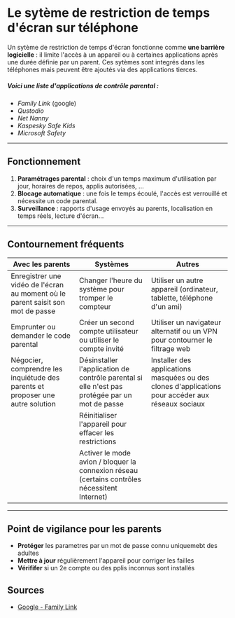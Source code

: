 # Le sytème de restriction de temps d'écran sur téléphone

Un sytème de restriction de temps d'écran fonctionne comme **une barrière logicielle** : il limite l'accès à un appareil ou à certaines applications après une durée définie par un parent. Ces sytèmes sont integrés dans les téléphones mais peuvent être ajoutés via des applications tierces.

##### Voici une liste d'applications de contrôle parental :
- *Family Link* (google)
- *Qustodio*
- *Net Nanny*
- *Kaspesky Safe Kids*
- *Microsoft Safety*

---

## Fonctionnement

1. **Paramétrages parental** : choix d'un temps maximum d'utilisation par jour, horaires de repos, applis autorisées, ...
2. **Blocage automatique** : une fois le temps écoulé, l'accès est verrouillé et nécessite un code parental.
3. **Surveillance** : rapports d'usage envoyés au parents, localisation en temps réels, lecture d'écran...

---

## Contournement fréquents

| Avec les parents | Systèmes | Autres |
|--|--|--|
| Enregistrer une vidéo de l'écran au moment où le parent saisit son mot de passe | Changer l'heure du système pour tromper le compteur | Utiliser un autre appareil (ordinateur, tablette, téléphone d'un ami) |
| Emprunter ou demander le code parental | Créer un second compte utilisateur ou utiliser le compte invité | Utiliser un navigateur alternatif ou un VPN pour contourner le filtrage web |
| Négocier, comprendre les inquiétude des parents et proposer une autre solution | Désinstaller l'application de contrôle parental si elle n'est pas protégée par un mot de passe | Installer des applications masquées ou des clones d'applications pour accéder aux réseaux sociaux |
|  | Réinitialiser l'appareil pour effacer les restrictions | |
|  | Activer le mode avion / bloquer la connexion réseau (certains contrôles nécessitent Internet) ||

---

## Point de vigilance pour les parents

- **Protéger** les parametres par un mot de passe connu uniquemebt des adultes
- **Mettre à jour** régulièrement l'appareil pour corriger les failles
- **Vérififer** si un 2e compte ou des pplis inconnus sont installés

## Sources

- [Google - Family Link](https://families.google/familylink/)

